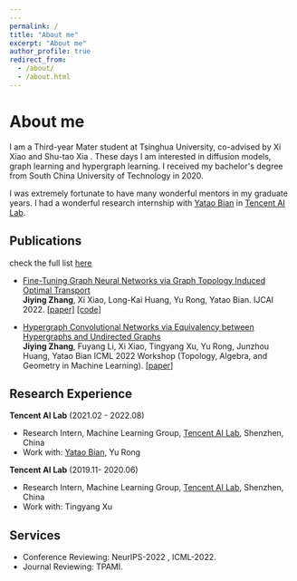 ```yaml
---
​---
permalink: /
title: "About me"
excerpt: "About me"
author_profile: true
redirect_from: 
  - /about/
  - /about.html
---
```


About me
======
I am a Third-year Mater student at Tsinghua University, co-advised by Xi Xiao and Shu-tao Xia . These days I am interested in diffusion models,  graph learning and hypergraph learning. I received my bachelor's degree from South China University of Technology in 2020.

I was extremely fortunate to have many wonderful mentors in my graduate years. I had a wonderful research internship with [Yatao Bian](https://yataobian.com/) in [Tencent AI Lab](https://ai.tencent.com/ailab/en/index).

Publications
------

check the full list [here](https://scholar.google.com/citations?user=j90eZ0MAAAAJ&hl)

- [Fine-Tuning Graph Neural Networks via Graph Topology Induced Optimal Transport](https://arxiv.org/abs/2203.10453)  <br>
**Jiying Zhang**, Xi Xiao, Long-Kai Huang, Yu Rong, Yatao Bian.
IJCAI 2022.
<a href="https://arxiv.org/pdf/2203.10453.pdf">[paper]</a>  <a href="https://github.com/youjibiying/gtot-tuning">[code]</a>

- [Hypergraph Convolutional Networks via Equivalency between Hypergraphs and Undirected Graphs](https://arxiv.org/abs/2203.16939) <br>
 **Jiying Zhang**, Fuyang Li, Xi Xiao, Tingyang Xu, Yu Rong, Junzhou Huang, Yatao Bian
ICML 2022 Workshop (Topology, Algebra, and Geometry in Machine Learning). <a href="https://arxiv.org/pdf/2203.16939.pdf">[paper]</a> 

Research Experience
------

**Tencent AI Lab** (2021.02 - 2022.08)

- Research Intern, Machine Learning Group, <a href="https://ai.tencent.com/ailab/en/index">Tencent AI Lab</a>, Shenzhen, China
- Work with: [Yatao Bian](https://yataobian.com/), Yu Rong 

**Tencent AI Lab** (2019.11- 2020.06)

- Research Intern, Machine Learning Group, <a href="https://ai.tencent.com/ailab/en/index">Tencent AI Lab</a>, Shenzhen, China
- Work with: Tingyang Xu

Services
------

- Conference Reviewing:  NeurIPS-2022 , ICML-2022.
- Journal Reviewing: TPAMI.